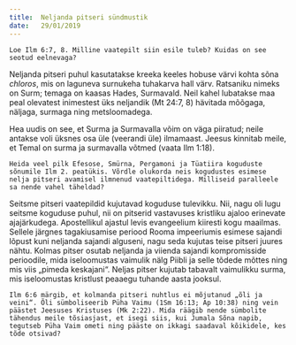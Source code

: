 ```yaml
---
title:  Neljanda pitseri sündmustik
date:   29/01/2019
---
```


`Loe Ilm 6:7, 8. Milline vaatepilt siin esile tuleb? Kuidas on see seotud eelnevaga?`

Neljanda pitseri puhul kasutatakse kreeka keeles hobuse värvi kohta sõna _chloros_, mis on laguneva surnukeha tuhakarva hall värv. Ratsaniku nimeks on Surm; temaga on kaasas Hades, Surmavald. Neil kahel lubatakse maa peal olevatest inimestest üks neljandik (Mt 24:7, 8) hävitada mõõgaga, näljaga, surmaga ning metsloomadega.

Hea uudis on see, et Surma ja Surmavalla võim on väga piiratud; neile antakse voli üksnes osa üle (veerandi üle) ilmamaast. Jeesus kinnitab meile, et Temal on surma ja surmavalla võtmed (vaata Ilm 1:18).

`Heida veel pilk Efesose, Smürna, Pergamoni ja Tüatiira koguduste sõnumile Ilm 2. peatükis. Võrdle olukorda neis kogudustes esimese nelja pitseri avamisel ilmnenud vaatepiltidega. Milliseid paralleele sa nende vahel täheldad?`

Seitsme pitseri vaatepildid kujutavad koguduse tulevikku. Nii, nagu oli lugu seitsme koguduse puhul, nii on pitserid vastavuses kristliku ajaloo erinevate ajajärkudega. Apostellikul ajastul levis evangeelium kiiresti kogu maailmas. Sellele järgnes tagakiusamise periood Rooma impeeriumis esimese sajandi lõpust kuni neljanda sajandi alguseni, nagu seda kujutas teise pitseri juures nähtu. Kolmas pitser osutab neljanda ja viienda sajandi kompromisside perioodile, mida iseloomustas vaimulik nälg Piibli ja selle tõdede mõttes ning mis viis „pimeda keskajani“. Neljas pitser kujutab tabavalt vaimulikku surma, mis iseloomustas kristlust peaaegu tuhande aasta jooksul.

`Ilm 6:6 märgib, et kolmanda pitseri nuhtlus ei mõjutanud „õli ja veini“. Õli sümboliseerib Püha Vaimu (1Sm 16:13; Ap 10:38) ning vein päästet Jeesuses Kristuses (Mk 2:22). Mida räägib nende sümbolite tähendus meile tõsiasjast, et isegi siis, kui Jumala Sõna napib, tegutseb Püha Vaim ometi ning pääste on ikkagi saadaval kõikidele, kes tõde otsivad?`